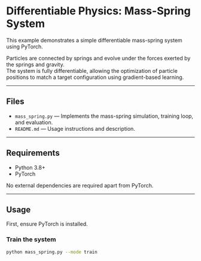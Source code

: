 # Differentiable Physics: Mass-Spring System

This example demonstrates a simple differentiable mass-spring system using PyTorch.

Particles are connected by springs and evolve under the forces exerted by the springs and gravity.  
The system is fully differentiable, allowing the optimization of particle positions to match a target configuration using gradient-based learning.

---

## Files

- `mass_spring.py` — Implements the mass-spring simulation, training loop, and evaluation.
- `README.md` — Usage instructions and description.

---

## Requirements

- Python 3.8+
- PyTorch

No external dependencies are required apart from PyTorch.

---

## Usage

First, ensure PyTorch is installed.

### Train the system

```bash
python mass_spring.py --mode train
